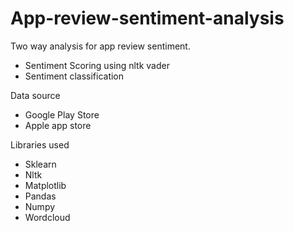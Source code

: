 # App-review-sentiment-analysis
Two way analysis for app review sentiment.
  - Sentiment Scoring using nltk vader
  - Sentiment classification

Data source
  - Google Play Store
  - Apple app store

Libraries used
  - Sklearn
  - Nltk
  - Matplotlib
  - Pandas
  - Numpy
  - Wordcloud